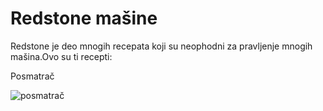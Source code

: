 # Redstone mašine

Redstone je deo mnogih recepata koji su neophodni za pravljenje mnogih mašina.Ovo su ti recepti:

 Posmatrač

![posmatrač](https://static.wikia.nocookie.net/minecraft_el_gamepedia/images/4/44/InvSprite.png/revision/latest?cb=20190914154847?version=1)